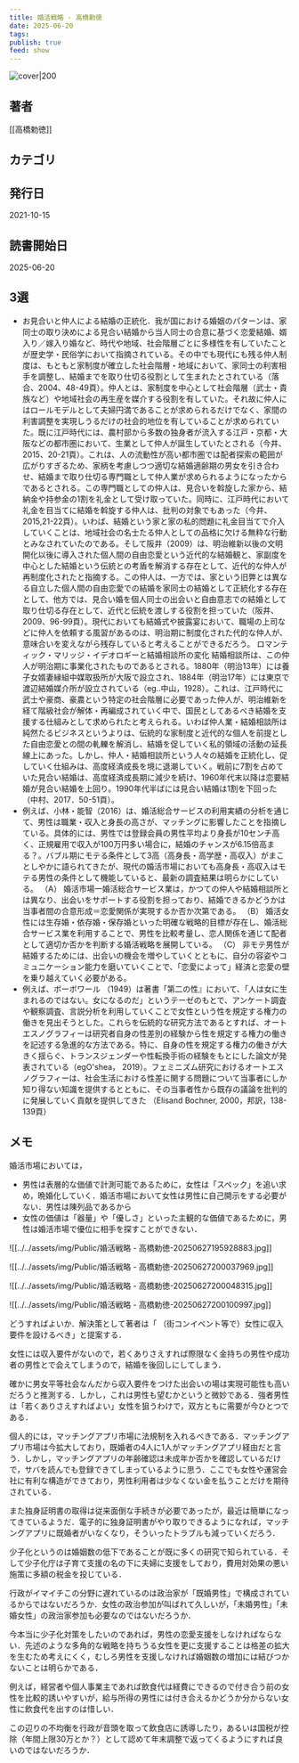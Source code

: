```yaml
---
title: 婚活戦略 - 高橋勅徳
date: 2025-06-20
tags: 
publish: true
feed: show
---
```

![cover|200](http://books.google.com/books/content?id=-4WxzgEACAAJ&printsec=frontcover&img=1&zoom=1&source=gbs_api)
## 著者
[[高橋勅徳]]
## カテゴリ

## 発行日
2021-10-15
## 読書開始日
2025-06-20

## 3選
- お見合いと仲人による結婚の正統化．我が国における婚姻のパターンは、家同士の取り決めによる見合い結婚から当人同士の合意に基づく恋愛結婚、婿入り／嫁入り婚など、時代や地域、社会階層ごとに多様性を有していたことが歴史学・民俗学において指摘されている。その中でも現代にも残る仲人制度は、もともと家制度が確立した社会階層・地域において、家同士の利害相手を調整し、結婚までを取り仕切る役割として生まれたとされている（落合、2004、48-49頁）。仲人とは、家制度を中心として社会階層（武士・貴族など）や地域社会の再生産を媒介する役割を有していた。それ故に仲人にはロールモデルとして夫婦円満であることが求められるだけでなく、家間の利害調整を実現しうるだけの社会的地位を有していることが求められていた。既に江戸時代には、農村部から多数の独身者が流入する江戸・京都・大阪などの都市圏において、生業として仲人が誕生していたとされる（今井、2015、20-21頁）。これは、人の流動性が高い都市圏では配者探索の範囲が広がりすぎるため、家柄を考慮しつつ適切な結婚適齢期の男女を引き合わせ、結婚まで取り仕切る専門職として仲人業が求められるようになったからであるとされる。この専門職としての仲人は、見合いを斡旋した家から、結納金や持参金の1割を礼金として受け取っていた。同時に、江戸時代において礼金を目当てに結婚を斡旋する仲人は、批判の対象でもあった（今井、2015,21-22頁）。いわば、結婚という家と家の私的問題に礼金目当てで介入していくことは、地域社会の名士たる仲人としての品格に欠ける無粋な行動とみなされていたのである。そして阪井（2009）は、明治維新以後の文明開化以後に導入された個人間の自由恋愛という近代的な結婚観と、家副度を中心とした結婚という伝統との考盾を解消する存在として、近代的な仲人が再制度化されたと指摘する。この仲人は、一方では、家という旧弊とは異なる自立した個人間の自由恋愛での結婚を家同士の結婚として正統化する存在として、他方では、見合い婚を個人同士の出会いと自由意志での結婚として取り仕切る存在として、近代と伝統を渡しする役割を担っていた（阪井、 2009、96-99頁）。現代においても結婚式や披露宴において、職場の上司などに仲人を依頼する風習があるのは、明治期に制度化された代的な仲人が、意味合いを変えながら残存していると考えることができるだろう。
  ロマンティック・マリッジ・イデオロギーと結婚相談所の変化
  結婚相談所は、この仲人が明治期に事業化されたものであるとされる。1880年（明治13年）には養子女婿妻縁組中媒取扱所が大阪で設立され、1884年（明治17年）には東京で渡辺結婚媒介所が設立されている（eg..中山，1928）。これは、江戸時代に武士や豪商、豪農という特定の社会階層に必要であった仲人が、明治維新を経て階級社会が解体・再編成されていく中で、国民としてあるべき結婚を支援する仕組みとして求められたと考えられる。いわば仲人業・結婚相談所は純然たるビジネスというよりは、伝統的な家制度と近代的な個人を前提とした自由恋愛との間の軋轢を解消し、結婚を促していく私的領域の活動の延長線上にあった。しかし、仲人・結婚相談所という人々の結婚を正統化し、促していく仕組みは、高度経済成長を境に退潮していく。戦前に7割を占めていた見合い結婚は、高度経済成長期に減少を続け、1960年代末以降は恋要結婚が見合い結婚を上回り。1990年代半ばには見合い結婚は1割を下回った（中村、2017．50-51頁）。
- 例えば、小林・能智（2016）は、婚活総合サービスの利用実績の分析を通じて、男性は職業・収入と身長の高さが、マッチングに影響したことを指摘している。具体的には、男性では登録会員の男性平均より身長が10センチ高く、正規雇用で収入が100万円多い場合に，結婚のチャンスが6.15倍高まる？。バブル期にモテる条件として3高（高身長・高学歴・高収入）がまことしやかに語られてきたが、現代の婚活市場においても高身長・高収入はモテる男性の条件として機能していると、最新の調査結果は明らかにしている。
  （A） 婚活市場一婚活総合サービス業は，かつての仲人や結婚相談所とは異なり、出会いをサポートする役割を担っており、結婚できるかどうかは当事者間の合意形成＝恋愛関係が実現するか否か次第である。
  （B） 婚活女性には生存婚・依存婚・保存婚といった明確な戦略的目標が存在し、婚活総合サービス業を利用することで、男性を比較考量し、恋人関係を通じて配者として適切か否かを判断する婚活戦略を展開している。
  （C） 非モテ男性が結婚するためには、出会いの機会を増やしていくとともに、自分の容姿やコミュニケーション能力を磨いていくことで、「恋愛によって」経済と恋愛の壁を乗り越えていく必要がある。
 - 例えば、ボーボワール （1949）は著書「第二の性』において、「人は女に生まれるのではない。女になるのだ」というテーゼのもとで、アンケート調査や観察調査、言説分析を利用していくことで女性という性を規定する権力の働きを見出そうとした。これらを伝統的な研究方法であるとすれば、オートエスノグラフィーは研究者自身の性差別の経験から性を規定する権力の働きを記述する急進的な方法である。特に、自身の性を規定する権力の働きが大きく揺らぐ、トランスジェンダーや性転換手術の経験をもとにした論文が発表されている（egO'shea， 2019）。フェミニズム研究におけるオートエスノグラフィーは、社会生活における性差に関する問題について当事者にしか知り得ない知識を提供するとともに、その当事者性から既存の議論を批判的に発展していく貢献を提供してきた （Elisand Bochner, 2000，邦訳，138-139頁）
## メモ

婚活市場においては，
- 男性は表層的な価値で計測可能であるために，女性は「スペック」を追い求め，晩婚化していく．婚活市場において女性は男性に自己開示をする必要がない．男性は陳列品であるから
- 女性の価値は「器量」や「優しさ」といった主観的な価値であるために，男性は婚活市場で優位に相手を探すことができない．

![[../../assets/img/Public/婚活戦略 - 高橋勅徳-20250627195928883.jpg]]

![[../../assets/img/Public/婚活戦略 - 高橋勅徳-20250627200037969.jpg]]

![[../../assets/img/Public/婚活戦略 - 高橋勅徳-20250627200048315.jpg]]

![[../../assets/img/Public/婚活戦略 - 高橋勅徳-20250627200100997.jpg]]

どうすればよいか．解決策として著者は「 （街コンイベント等で）女性に収入要件を設けるべき」と提案する．

女性には収入要件がないので，若くありさえすれば際限なく金持ちの男性や成功者の男性とで会えてしまうので，結婚を後回しにしてしまう．

確かに男女平等社会なんだから収入要件をつけた出会いの場は実現可能性も高いだろうと推測する．しかし，これは男性も望むかというと微妙である．強者男性は「若くありさえすればよい」女性を狙うわけで，双方ともに需要が今ひとつである．

個人的には，マッチングアプリ市場に法規制を入れるべきである．マッチングアプリ市場は今拡大しており，既婚者の4人に1人がマッチングアプリ経由だと言う．しかし，マッチングアプリの年齢確認は未成年か否かを確認しているだけで，サバを読んでも登録できてしまっているように思う．ここでも女性や運営会社に有利な構造ができており，男性利用者は少なくない金を払うことだけを期待されている．

また独身証明書の取得は従来面倒な手続きが必要であったが，最近は簡単になってきているようだ．電子的に独身証明書がやり取りできるようになれば，マッチングアプリに既婚者がいなくなり，そういったトラブルも減っていくだろう．

少子化というのは婚姻数の低下であることが既に多くの研究で知られている．そして少子化庁は子育て支援の名の下に夫婦に支援をしており，費用対効果の悪い施策に多額の税金を投じている．

行政がイマイチこの分野に遅れているのは政治家が「既婚男性」で構成されているからではないだろうか．女性の政治参加が叫ばれて久しいが，「未婚男性」「未婚女性」の政治家参加も必要なのではないだろうか．

今本当に少子化対策をしたいのであれば，男性の恋愛支援をしなければならない．先述のような多角的な戦略を持ちうる女性を更に支援することは格差の拡大を生むため考えにくく，むしろ男性を支援しなければ婚姻数の増加には結びつかないことは明らかである．

例えば，経営者や個人事業主であれば飲食代は経費にできるので付き合う前の女性を比較的誘いやすいが，給与所得の男性には付き合えるかどうか分からない女性に飲食代を出すのは惜しい．

この辺りの不均衡を行政が音頭を取って飲食店に誘導したり，あるいは国税が控除（年間上限30万とか？）として認めて年末調整で返ってくるようにすれば良いのではないだろうか．